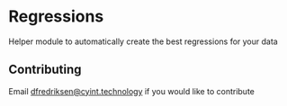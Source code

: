 # Regressions
Helper module to automatically create the best regressions for your data

## Contributing

Email [dfredriksen@cyint.technology](mailto:dfredriksen@cyint.technology) if you would like to contribute